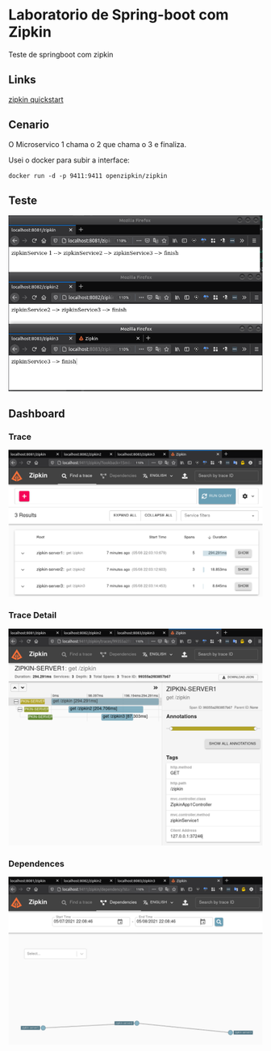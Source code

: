 # Laboratorio de Spring-boot com Zipkin

Teste de springboot com zipkin

## Links

[zipkin quickstart](https://zipkin.io/pages/quickstart)

## Cenario

O Microservico 1 chama o 2 que chama o 3 e finaliza.

Usei o docker para subir a interface:

```shell
docker run -d -p 9411:9411 openzipkin/zipkin
```

## Teste
![zipkin-apps-call](zipkin-apps-call.png)


## Dashboard

### Trace
![zipkin-dashboard-trace](zipkin-dashboard-trace.png)

### Trace Detail
![zipkin-dashboard-trace-detail](zipkin-dashboard-trace-detail.png)

### Dependences
![zipkin-dashboard-dependences](zipkin-dashboard-dependences.png)